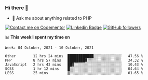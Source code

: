 ### Hi there 👋

<!--
**mustafaculban/mustafaculban** is a ✨ _special_ ✨ repository because its `README.md` (this file) appears on your GitHub profile.

Here are some ideas to get you started:

- 🌱 I’m currently learning ...
- 👯 I’m looking to collaborate on ...
- 🤔 I’m looking for help with ...
- 📫 How to reach me: ...
- 😄 Pronouns: ...
- ⚡ Fun fact: ...

-->
- 💬 Ask me about anything related to PHP

[![Contact me on Codementor](https://www.codementor.io/m-badges/karamusluk/book-session.svg)](https://www.codementor.io/@karamusluk?refer=badge)
[![Linkedin Badge](https://img.shields.io/badge/-Mustafa%20Culban-blue?style=social&logo=Linkedin&logoColor=blue&link=https://www.linkedin.com/in/mustafaculban/)](https://www.linkedin.com/in/mustafaculban/) 
[![GitHub followers](https://img.shields.io/github/followers/karamusluk?label=Follow&style=social)](https://github.com/karamusluk/?tab=follow)


📊 **This week I spent my time on**
<!--START_SECTION:waka-->
```text
Week: 04 October, 2021 - 10 October, 2021

Other        12 hrs 24 mins  ████████████░░░░░░░░░░░░░   47.56 % 
PHP          8 hrs 57 mins   ████████▓░░░░░░░░░░░░░░░░   34.32 % 
JavaScript   2 hrs 43 mins   ██▓░░░░░░░░░░░░░░░░░░░░░░   10.43 % 
SCSS         1 hr 12 mins    █░░░░░░░░░░░░░░░░░░░░░░░░   04.64 % 
LESS         25 mins         ▒░░░░░░░░░░░░░░░░░░░░░░░░   01.65 % 
```
<!--END_SECTION:waka-->

